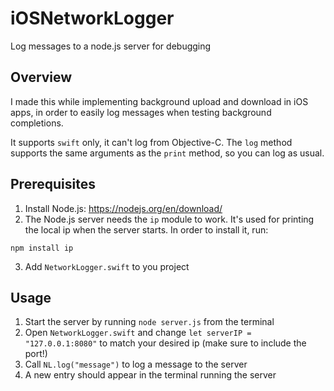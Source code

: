 # iOSNetworkLogger
Log messages to a node.js server for debugging

## Overview
I made this while implementing background upload and download in iOS apps, in order to easily log messages when testing background completions.

It supports `swift` only, it can't log from Objective-C. The `log` method supports the same arguments as the `print` method, so you can log as usual.

## Prerequisites
1. Install Node.js: https://nodejs.org/en/download/
2. The Node.js server needs the `ip` module to work. It's used for printing the local ip when the server starts. In order to install it, run:
```
npm install ip
```
3. Add `NetworkLogger.swift` to you project
## Usage
1. Start the server by running ```node server.js``` from the terminal
2. Open `NetworkLogger.swift` and change `let serverIP = "127.0.0.1:8080"` to match your desired ip (make sure to include the port!)
3. Call `NL.log("message")` to log a message to the server
4. A new entry should appear in the terminal running the server